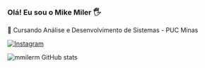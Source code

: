 
### Olá! Eu sou o Mike Miler 🖐️

🚀 Cursando Análise e Desenvolvimento de Sistemas - PUC Minas


[![Instagram](https://img.shields.io/badge/Instagram-E4405F?style=for-the-badge&logo=instagram&logoColor=white)](https://instagram.com;miler_m) 


![mmilerm GitHub stats](https://github-readme-stats.vercel.app/api?username=mmilerm&show_icons=true&theme=onedark)



